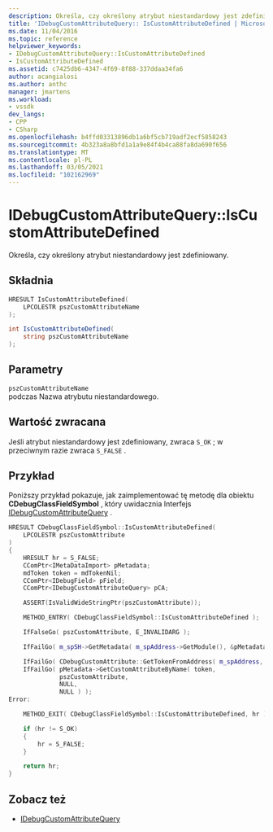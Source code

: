 ```yaml
---
description: Określa, czy określony atrybut niestandardowy jest zdefiniowany.
title: 'IDebugCustomAttributeQuery:: IsCustomAttributeDefined | Microsoft Docs'
ms.date: 11/04/2016
ms.topic: reference
helpviewer_keywords:
- IDebugCustomAttributeQuery::IsCustomAttributeDefined
- IsCustomAttributeDefined
ms.assetid: c7425db6-4347-4f69-8f88-337ddaa34fa6
author: acangialosi
ms.author: anthc
manager: jmartens
ms.workload:
- vssdk
dev_langs:
- CPP
- CSharp
ms.openlocfilehash: b4ffd03313896db1a6bf5cb719adf2ecf5858243
ms.sourcegitcommit: 4b323a8a8bfd1a1a9e84f4b4ca88fa8da690f656
ms.translationtype: MT
ms.contentlocale: pl-PL
ms.lasthandoff: 03/05/2021
ms.locfileid: "102162969"
---
```

# <a name="idebugcustomattributequeryiscustomattributedefined"></a>IDebugCustomAttributeQuery::IsCustomAttributeDefined
Określa, czy określony atrybut niestandardowy jest zdefiniowany.

## <a name="syntax"></a>Składnia

```cpp
HRESULT IsCustomAttributeDefined(
    LPCOLESTR pszCustomAttributeName
);
```

```csharp
int IsCustomAttributeDefined(
    string pszCustomAttributeName
);
```

## <a name="parameters"></a>Parametry
`pszCustomAttributeName`\
podczas Nazwa atrybutu niestandardowego.

## <a name="return-value"></a>Wartość zwracana
Jeśli atrybut niestandardowy jest zdefiniowany, zwraca `S_OK` ; w przeciwnym razie zwraca `S_FALSE` .

## <a name="example"></a>Przykład
Poniższy przykład pokazuje, jak zaimplementować tę metodę dla obiektu **CDebugClassFieldSymbol** , który uwidacznia Interfejs [IDebugCustomAttributeQuery](../../../extensibility/debugger/reference/idebugcustomattributequery.md) .

```cpp
HRESULT CDebugClassFieldSymbol::IsCustomAttributeDefined(
    LPCOLESTR pszCustomAttribute
)
{
    HRESULT hr = S_FALSE;
    CComPtr<IMetaDataImport> pMetadata;
    mdToken token = mdTokenNil;
    CComPtr<IDebugField> pField;
    CComPtr<IDebugCustomAttributeQuery> pCA;

    ASSERT(IsValidWideStringPtr(pszCustomAttribute));

    METHOD_ENTRY( CDebugClassFieldSymbol::IsCustomAttributeDefined );

    IfFalseGo( pszCustomAttribute, E_INVALIDARG );

    IfFailGo( m_spSH->GetMetadata( m_spAddress->GetModule(), &pMetadata ) );

    IfFailGo( CDebugCustomAttribute::GetTokenFromAddress( m_spAddress, &token) );
    IfFailGo( pMetadata->GetCustomAttributeByName( token,
              pszCustomAttribute,
              NULL,
              NULL ) );
Error:

    METHOD_EXIT( CDebugClassFieldSymbol::IsCustomAttributeDefined, hr );

    if (hr != S_OK)
    {
        hr = S_FALSE;
    }

    return hr;
}
```

## <a name="see-also"></a>Zobacz też
- [IDebugCustomAttributeQuery](../../../extensibility/debugger/reference/idebugcustomattributequery.md)
